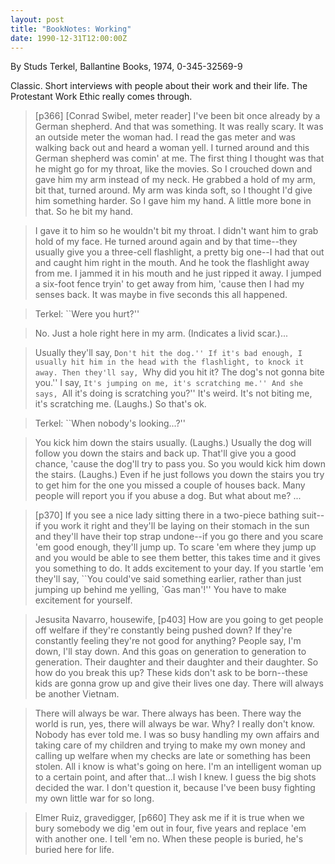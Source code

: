 ```yaml
---
layout: post
title: "BookNotes: Working"
date: 1990-12-31T12:00:00Z
---
```

By Studs Terkel, Ballantine Books, 1974, 0-345-32569-9

Classic. Short interviews with people about their work and their
life.  The Protestant Work Ethic really comes through.


> [p366] [Conrad Swibel, meter reader] I've been bit once already by a
> German shepherd.  And that was something. It was really scary.  It
> was an outside meter the woman had.  I read the gas meter and was
> walking back out and heard a woman yell.  I turned around and this
> German shepherd was comin' at me.  The first thing I thought was that
> he might go for my throat, like the movies.  So I crouched down and
> gave him my arm instead of my neck.  He grabbed a hold of my arm, bit
> that, turned around.  My arm was kinda soft, so I thought I'd give
> him something harder.  So I gave him my hand.  A little more bone in
> that.  So he bit my hand. 



> I gave it to him so he wouldn't bit my throat.  I didn't want him
> to grab hold of my face.  He turned around again and by that
> time--they usually give you a three-cell flashlight, a pretty big
> one--I had that out and caught him right in the mouth.  And he took
> the flashlight away from me.  I jammed it in his mouth and he just
> ripped it away.  I jumped a six-foot fence tryin' to get away from
> him, 'cause then I had my senses back.  It was maybe in five seconds
> this all happened.



> Terkel: ``Were you hurt?''



> No. Just a hole right here in my arm.  (Indicates a livid scar.)...



> Usually they'll say, ``Don't hit the dog.'' If it's bad enough, I
> usually hit him in the head with the flashlight, to knock it away.
> Then they'll say, ``Why did you hit it?  The dog's not gonna bite
> you.'' I say, ``It's jumping on me, it's scratching me.'' And she
> says, ``All it's doing is scratching you?'' It's weird.  It's not
> biting me, it's scratching me.  (Laughs.) So that's ok.



> Terkel: ``When nobody's looking...?''



> You kick him down the stairs usually.  (Laughs.) Usually the dog
> will follow you down the stairs and back up.  That'll give you a good
> chance, 'cause the dog'll try to pass you.  So you would kick him
> down the stairs. (Laughs.)  Even if he just follows you down the
> stairs you try to get him for the one you missed a couple of houses
> back.  Many people will report you if you abuse a dog.  But what about
> me?
> ...



> [p370] If you see a nice lady sitting there in a two-piece bathing
> suit--if you work it right and they'll be laying on their stomach in
> the sun and they'll have their top strap undone--if you go there and
> you scare 'em good enough, they'll jump up.  To scare 'em where they
> jump up and you would be able to see them better, this takes time and
> it gives you something to do.  It adds excitement to your day.  If
> you startle 'em they'll say, ``You could've said something earlier,
> rather than just jumping up behind me yelling, `Gas man'!'' You have
> to make excitement for yourself.



> Jesusita Navarro, housewife, [p403] How are you going to get people off
> welfare if they're constantly being pushed down?  If they're
> constantly feeling they're not good for anything?  People say, I'm
> down, I'll stay down.  And this goas on generation to generation to
> generation.  Their daughter and their daughter and their daughter.
> So how do you break this up?  These kids don't ask to be born--these
> kids are gonna grow up and give their lives one day.  There will
> always be another Vietnam.



> There will always be war.  There always has been.  There way the
> world is run, yes, there will always be war.  Why?  I really don't
> know.  Nobody has ever told me.  I was so busy handling my own
> affairs and taking care of my children and trying to make my own
> money and calling up welfare when my checks are late or something has
> been stolen.  All i know is what's going on here.  I'm an intelligent
> woman up to a certain point, and after that...I wish I knew.  I guess
> the big shots decided the war.  I don't question it, because I've
> been busy fighting my own little war for so long.



> Elmer Ruiz, gravedigger, [p660] They ask me if it is true when we bury
> somebody we dig 'em out in four, five years and replace 'em with
> another one.  I tell 'em no.  When these people is buried, he's
> buried here for life.
> 



